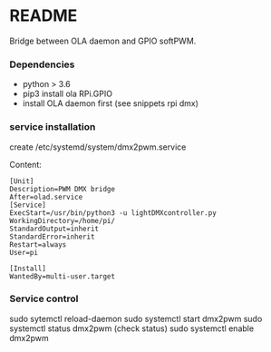# README #

Bridge between OLA daemon and GPIO softPWM.
### Dependencies

* python > 3.6
* pip3 install ola RPi.GPIO
* install OLA daemon first (see snippets rpi dmx)

### service installation

 create /etc/systemd/system/dmx2pwm.service  
   
Content:
  
```
[Unit]
Description=PWM DMX bridge
After=olad.service
[Service]
ExecStart=/usr/bin/python3 -u lightDMXcontroller.py
WorkingDirectory=/home/pi/
StandardOutput=inherit
StandardError=inherit
Restart=always
User=pi

[Install]
WantedBy=multi-user.target
```
### Service control

sudo sytemctl reload-daemon
sudo systemctl start dmx2pwm
sudo systemctl status dmx2pwm (check status)
sudo systemctl enable dmx2pwm

